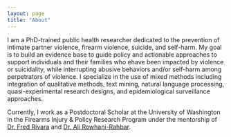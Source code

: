 ```yaml
---
layout: page
title: "About"
---
```

I am a PhD-trained public health researcher dedicated to the prevention of intimate partner violence, firearm violence, suicide, and self-harm. My goal is to build an evidence base to guide policy and actionable approaches to support individuals and their families who ehave been impacted by violence or suicidality, while interrupting abusive behaviors and/or self-harm among perpetrators of violence. I specialize in the use of mixed methods including integration of qualitative methods, text mining, natural language processing, quasi-experimental research designs, and epidemiological surveillance approaches.

Currently, I work as a Postdoctoral Scholar at the University of Washington in the Firearms Injury & Policy Research Program under the mentorship of [Dr. Fred Rivara](https://sph.washington.edu/sph-profiles/faculty-profiles/fred-rivara) and [Dr. Ali Rowhani-Rahbar](https://sph.washington.edu/sph-profiles/faculty-profiles/ali-rowhani-rahbar). 

